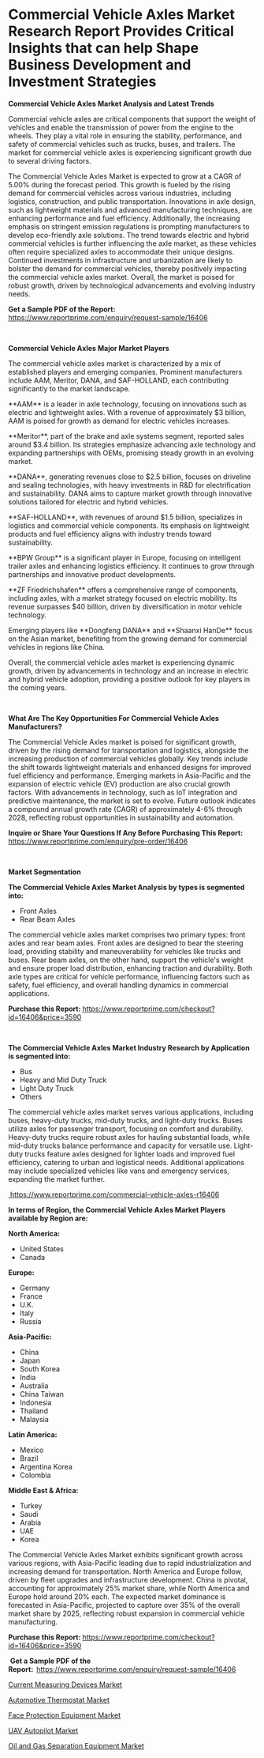 <p><h1>Commercial Vehicle Axles Market Research Report Provides Critical Insights that can help Shape Business Development and Investment Strategies</h1></p><p><strong>Commercial Vehicle Axles Market Analysis and Latest Trends</strong></p>
<p><p>Commercial vehicle axles are critical components that support the weight of vehicles and enable the transmission of power from the engine to the wheels. They play a vital role in ensuring the stability, performance, and safety of commercial vehicles such as trucks, buses, and trailers. The market for commercial vehicle axles is experiencing significant growth due to several driving factors.</p><p>The Commercial Vehicle Axles Market is expected to grow at a CAGR of 5.00% during the forecast period. This growth is fueled by the rising demand for commercial vehicles across various industries, including logistics, construction, and public transportation. Innovations in axle design, such as lightweight materials and advanced manufacturing techniques, are enhancing performance and fuel efficiency. Additionally, the increasing emphasis on stringent emission regulations is prompting manufacturers to develop eco-friendly axle solutions. The trend towards electric and hybrid commercial vehicles is further influencing the axle market, as these vehicles often require specialized axles to accommodate their unique designs. Continued investments in infrastructure and urbanization are likely to bolster the demand for commercial vehicles, thereby positively impacting the commercial vehicle axles market. Overall, the market is poised for robust growth, driven by technological advancements and evolving industry needs.</p></p>
<p><strong>Get a Sample PDF of the Report:&nbsp;</strong> <a href="https://www.reportprime.com/enquiry/request-sample/16406?utm_campaign=2469&utm_medium=2&utm_source=Github&utm_content=ia&utm_term=17032025&utm_id=commercial-vehicle-axles">https://www.reportprime.com/enquiry/request-sample/16406</a></p>
<p>&nbsp;</p>
<p><strong>Commercial Vehicle Axles Major Market Players</strong></p>
<p><p>The commercial vehicle axles market is characterized by a mix of established players and emerging companies. Prominent manufacturers include AAM, Meritor, DANA, and SAF-HOLLAND, each contributing significantly to the market landscape.</p><p>**AAM** is a leader in axle technology, focusing on innovations such as electric and lightweight axles. With a revenue of approximately $3 billion, AAM is poised for growth as demand for electric vehicles increases.</p><p>**Meritor**, part of the brake and axle systems segment, reported sales around $3.4 billion. Its strategies emphasize advancing axle technology and expanding partnerships with OEMs, promising steady growth in an evolving market.</p><p>**DANA**, generating revenues close to $2.5 billion, focuses on driveline and sealing technologies, with heavy investments in R&D for electrification and sustainability. DANA aims to capture market growth through innovative solutions tailored for electric and hybrid vehicles.</p><p>**SAF-HOLLAND**, with revenues of around $1.5 billion, specializes in logistics and commercial vehicle components. Its emphasis on lightweight products and fuel efficiency aligns with industry trends toward sustainability.</p><p>**BPW Group** is a significant player in Europe, focusing on intelligent trailer axles and enhancing logistics efficiency. It continues to grow through partnerships and innovative product developments.</p><p>**ZF Friedrichshafen** offers a comprehensive range of components, including axles, with a market strategy focused on electric mobility. Its revenue surpasses $40 billion, driven by diversification in motor vehicle technology.</p><p>Emerging players like **Dongfeng DANA** and **Shaanxi HanDe** focus on the Asian market, benefiting from the growing demand for commercial vehicles in regions like China.</p><p>Overall, the commercial vehicle axles market is experiencing dynamic growth, driven by advancements in technology and an increase in electric and hybrid vehicle adoption, providing a positive outlook for key players in the coming years.</p></p>
<p>&nbsp;</p>
<p><strong>What Are The Key Opportunities For Commercial Vehicle Axles Manufacturers?</strong></p>
<p><p>The Commercial Vehicle Axles market is poised for significant growth, driven by the rising demand for transportation and logistics, alongside the increasing production of commercial vehicles globally. Key trends include the shift towards lightweight materials and enhanced designs for improved fuel efficiency and performance. Emerging markets in Asia-Pacific and the expansion of electric vehicle (EV) production are also crucial growth factors. With advancements in technology, such as IoT integration and predictive maintenance, the market is set to evolve. Future outlook indicates a compound annual growth rate (CAGR) of approximately 4-6% through 2028, reflecting robust opportunities in sustainability and automation.</p></p>
<p><strong>Inquire or Share Your Questions If Any Before Purchasing This Report:</strong> <a href="https://www.reportprime.com/enquiry/pre-order/16406?utm_campaign=2469&utm_medium=2&utm_source=Github&utm_content=ia&utm_term=17032025&utm_id=commercial-vehicle-axles">https://www.reportprime.com/enquiry/pre-order/16406</a></p>
<p>&nbsp;</p>
<p><strong>Market Segmentation</strong></p>
<p><strong>The Commercial Vehicle Axles Market Analysis by types is segmented into:</strong></p>
<p><ul><li>Front Axles</li><li>Rear Beam Axles</li></ul></p>
<p><p>The commercial vehicle axles market comprises two primary types: front axles and rear beam axles. Front axles are designed to bear the steering load, providing stability and maneuverability for vehicles like trucks and buses. Rear beam axles, on the other hand, support the vehicle's weight and ensure proper load distribution, enhancing traction and durability. Both axle types are critical for vehicle performance, influencing factors such as safety, fuel efficiency, and overall handling dynamics in commercial applications.</p></p>
<p><strong>Purchase this Report:&nbsp;</strong><a href="https://www.reportprime.com/checkout?id=16406&price=3590&utm_campaign=2469&utm_medium=2&utm_source=Github&utm_content=ia&utm_term=17032025&utm_id=commercial-vehicle-axles">https://www.reportprime.com/checkout?id=16406&price=3590</a></p>
<p>&nbsp;</p>
<p><strong>The Commercial Vehicle Axles Market Industry Research by Application is segmented into:</strong></p>
<p><ul><li>Bus</li><li>Heavy and Mid Duty Truck</li><li>Light Duty Truck</li><li>Others</li></ul></p>
<p><p>The commercial vehicle axles market serves various applications, including buses, heavy-duty trucks, mid-duty trucks, and light-duty trucks. Buses utilize axles for passenger transport, focusing on comfort and durability. Heavy-duty trucks require robust axles for hauling substantial loads, while mid-duty trucks balance performance and capacity for versatile use. Light-duty trucks feature axles designed for lighter loads and improved fuel efficiency, catering to urban and logistical needs. Additional applications may include specialized vehicles like vans and emergency services, expanding the market further.</p></p>
<p><a href="https://www.reportprime.com/commercial-vehicle-axles-r16406?utm_campaign=2469&utm_medium=2&utm_source=Github&utm_content=ia&utm_term=17032025&utm_id=commercial-vehicle-axles">&nbsp;https://www.reportprime.com/commercial-vehicle-axles-r16406</a></p>
<p><strong>In terms of Region, the Commercial Vehicle Axles Market Players available by Region are:</strong></p>
<p>
    <p> <strong> North America: </strong>
        <ul>
            <li>United States</li>
            <li>Canada</li>
        </ul>
        </p> 
    <p> <strong> Europe: </strong>
        <ul>
            <li>Germany</li>
            <li>France</li>
            <li>U.K.</li>
            <li>Italy</li>
            <li>Russia</li>
        </ul>
        </p> 
    <p> <strong> Asia-Pacific: </strong>
        <ul>
            <li>China</li>
            <li>Japan</li>
            <li>South Korea</li>
            <li>India</li>
            <li>Australia</li>
            <li>China Taiwan</li>
            <li>Indonesia</li>
            <li>Thailand</li>
            <li>Malaysia</li>
        </ul>
        </p> 
    <p> <strong> Latin America: </strong>
        <ul>
            <li>Mexico</li>
            <li>Brazil</li>
            <li>Argentina Korea</li>
            <li>Colombia</li>
        </ul>
        </p> 
    <p> <strong> Middle East & Africa: </strong>
        <ul>
            <li>Turkey</li>
            <li>Saudi</li>
            <li>Arabia</li>
            <li>UAE</li>
            <li>Korea</li>
        </ul>
    </p>
    </p>
<p><p>The Commercial Vehicle Axles Market exhibits significant growth across various regions, with Asia-Pacific leading due to rapid industrialization and increasing demand for transportation. North America and Europe follow, driven by fleet upgrades and infrastructure development. China is pivotal, accounting for approximately 25% market share, while North America and Europe hold around 20% each. The expected market dominance is forecasted in Asia-Pacific, projected to capture over 35% of the overall market share by 2025, reflecting robust expansion in commercial vehicle manufacturing.</p></p>
<p><strong>Purchase this Report: </strong><a href="https://www.reportprime.com/checkout?id=16406&price=3590&utm_campaign=2469&utm_medium=2&utm_source=Github&utm_content=ia&utm_term=17032025&utm_id=commercial-vehicle-axles">https://www.reportprime.com/checkout?id=16406&price=3590</a></p>
<p>&nbsp;<strong>Get a Sample PDF of the Report:&nbsp;&nbsp;</strong><a href="https://www.reportprime.com/enquiry/request-sample/16406?utm_campaign=2469&utm_medium=2&utm_source=Github&utm_content=ia&utm_term=17032025&utm_id=commercial-vehicle-axles">https://www.reportprime.com/enquiry/request-sample/16406</a></p>
<p><strong></strong></p>
<p><p><a href="https://www.linkedin.com/pulse/current-measuring-devices-market-shifts-strategic-mqkdf?utm_campaign=2469&utm_medium=2&utm_source=Github&utm_content=ia&utm_term=17032025&utm_id=commercial-vehicle-axles">Current Measuring Devices Market</a></p><p><a href="https://github.com/janustabarf2/Market-Research-Report-List-1/blob/main/automotive-thermostat-market.md?utm_campaign=2469&utm_medium=2&utm_source=Github&utm_content=ia&utm_term=17032025&utm_id=commercial-vehicle-axles">Automotive Thermostat Market</a></p><p><a href="https://www.linkedin.com/pulse/comprehensive-face-protection-equipment-market-report-360-degree-hgxuf?utm_campaign=2469&utm_medium=2&utm_source=Github&utm_content=ia&utm_term=17032025&utm_id=commercial-vehicle-axles">Face Protection Equipment Market</a></p><p><a href="https://github.com/kaganalcinwv/Market-Research-Report-List-1/blob/main/uav-autopilot-market.md?utm_campaign=2469&utm_medium=2&utm_source=Github&utm_content=ia&utm_term=17032025&utm_id=commercial-vehicle-axles">UAV Autopilot Market</a></p><p><a href="https://www.linkedin.com/pulse/navigating-oil-gas-separation-equipment-market-incorporating-hpoqf?utm_campaign=2469&utm_medium=2&utm_source=Github&utm_content=ia&utm_term=17032025&utm_id=commercial-vehicle-axles">Oil and Gas Separation Equipment Market</a></p></p>